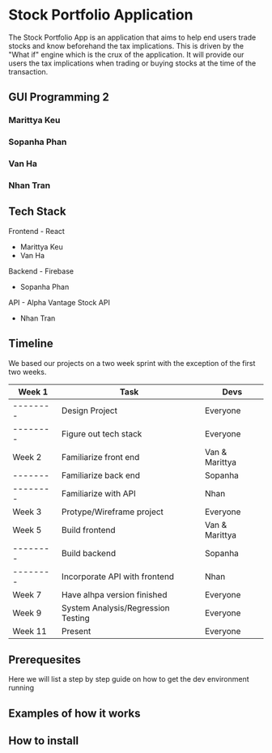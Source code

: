 # Stock Portfolio Application
The Stock Portfolio App is an application that aims to help end users trade stocks and know beforehand the tax implications. This is driven by the "What if" engine which is the crux of the application. It will provide our users the tax implications when trading or buying stocks at the time of the transaction.  

## GUI Programming 2
### Marittya Keu
### Sopanha Phan
### Van Ha
### Nhan Tran

## Tech Stack
Frontend - React
- Marittya Keu
- Van Ha


Backend - Firebase
- Sopanha Phan

API - Alpha Vantage Stock API
- Nhan Tran

## Timeline
We based our projects on a two week sprint with the exception of the first two weeks.


| Week 1 | Task | Devs |
|--------|------|------|
|--------|Design Project| Everyone |
|--------|Figure out tech stack| Everyone |
| Week 2 |Familiarize front end | Van & Marittya|
|------- |Familiarize back end | Sopanha |
|--------|Familiarize with API | Nhan |
| Week 3 |Protype/Wireframe project | Everyone |
| Week 5 |Build frontend | Van & Marittya |
|--------|Build backend | Sopanha |
|--------|Incorporate API with frontend| Nhan |
| Week 7 | Have alhpa version finished| Everyone |
| Week 9 | System Analysis/Regression Testing| Everyone |
| Week 11 | Present | Everyone |


   
## Prerequesites
Here we will list a step by step guide on how to get the dev environment running


## Examples of how it works


## How to install
